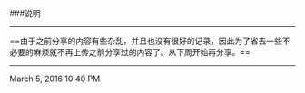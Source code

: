 ###说明

- - -
==由于之前分享的内容有些杂乱，并且也没有很好的记录，因此为了省去一些不必要的麻烦就不再上传之前分享过的内容了。从下周开始再分享。==

---

March 5, 2016 10:40 PM
